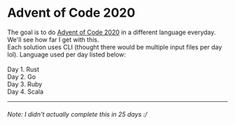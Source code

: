 # Advent of Code 2020
The goal is to do [Advent of Code 2020](https://adventofcode.com/2020) in a different language everyday. We'll see how far I get with this. <br />
Each solution uses CLI (thought there would be multiple input files per day lol). Language used per day listed below: <br />
<br />
Day 1. Rust<br />
Day 2. Go<br />
Day 3. Ruby<br />
Day 4. Scala<br />

---
<h6>Note: I didn't actually complete this in 25 days :/ </h6>
